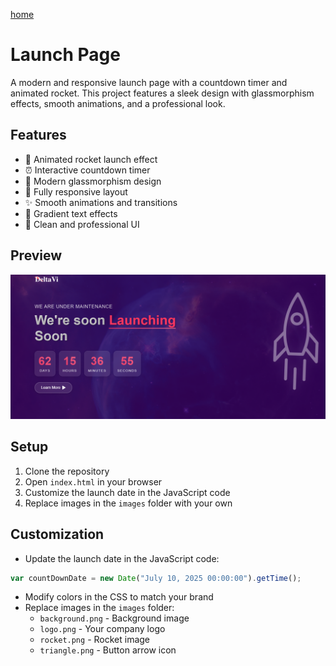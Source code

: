 [home](/README.md)


# Launch Page

A modern and responsive launch page with a countdown timer and animated rocket. This project features a sleek design with glassmorphism effects, smooth animations, and a professional look.

## Features

- 🚀 Animated rocket launch effect
- ⏰ Interactive countdown timer
- 🎨 Modern glassmorphism design
- 📱 Fully responsive layout
- ✨ Smooth animations and transitions
- 🌟 Gradient text effects
- 🎯 Clean and professional UI

## Preview

![Launch Page Preview](images/image.png)

## Setup

1. Clone the repository
2. Open `index.html` in your browser
3. Customize the launch date in the JavaScript code
4. Replace images in the `images` folder with your own

## Customization

- Update the launch date in the JavaScript code:

```javascript
var countDownDate = new Date("July 10, 2025 00:00:00").getTime();
```

- Modify colors in the CSS to match your brand
- Replace images in the `images` folder:
  - `background.png` - Background image
  - `logo.png` - Your company logo
  - `rocket.png` - Rocket image
  - `triangle.png` - Button arrow icon

